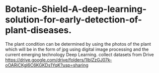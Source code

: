# Botanic-Shield-A-deep-learning-solution-for-early-detection-of-plant-diseases.
The plant condition can be determined by using the photos of the plant which will be in the form of jpg using digital image processing and the current emerging technology Deep Learning. 
collect datasets from Drive
https://drive.google.com/drive/folders/1lbIZzGJ07k-oOARiCKgl6C6KGKDs1YqK?usp=sharing
